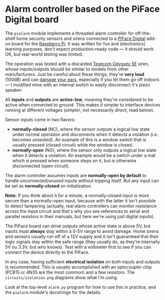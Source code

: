 # Alarm controller based on the PiFace Digital board

The `pialarm` module implements a threaded alarm controller for off-the-shelf home security sensors and sirens connected to a [PiFace Digital](http://www.piface.org.uk/products/piface_digital/) add-on board for the [Raspberry Pi](https://www.raspberrypi.org/). It was written for fun and (electronics) learning purposes, don't expect production-ready code — it should work OK, but real-world testing was limited.

The operation was tested with a discarded [Texecom Odyssey 5E](https://www.texe.com/uk/products/series/external-sounders/premier-series/) siren, whose inputs/outputs should be similar to models from other manufacturers. Just be careful about these things, they're **very loud** (100dB) and can [damage your ears](https://www.chem.purdue.edu/chemsafety/Training/PPETrain/dblevels.htm), especially if you let them go off indoors — I modified mine with an internal switch to easily disconnect it's piezo speaker.

All **inputs** and **outputs** are **active-low**, meaning they're considered to be active when connected to ground. This makes it simpler to interface devices running at different voltages (_simpler_, not necessarily _direct_, read below).

Sensor inputs come in two flavors:

  * **normally-closed** (NC), where the sensor outputs a logical low state under normal operation and disconnects when it detects a violation (i.e. becomes _unsealed_). An example of this is a window switch that is usually pressed (closed circuit) while the window is closed.
  * **normally-open** (NO), where the sensor only outputs a logical low state when it detects a violation. An example would be a switch under a mat which is pressed when someone steps on it, but is otherwise disconnected (open circuit).

The alarm controller assumes inputs are **normally-open by default** to handle unconnected/unused inputs without tripping itself. But any input can be set as **normally-closed** on initialization.

**Note:** If you think about it for a minute, a normally-closed input is more secure than a normally-open input, because with the latter it isn't possible to detect tampering (actually, real alarm controllers can monitor resistance across the input circuit and that's why you see references to serial and parallel resistors in their manuals, but here we're using just digital inputs).

The PiFace board can drive outputs whose active state is above 5V, but inputs must **always** stay within a 0-5V range to avoid damage. Home sirens and sensors usually run off of a 12V supply and it isn't guaranteed that their logic signals stay within the safe range (they usually do, as they're internally 5V ou 3.3V, but who knows). Test with a voltmeter first to see if you can connect the device directly to the PiFace.

In any case, having sufficient **electrical isolation** on both inputs and outputs is recommended. This is usually accomplished with an optocoupler chip (PC815 or 4N35 are the most common) and a few resistors. The `circuits/isolation.png` diagrams show what I'm using.


Look at the top-level `alarm.py` program for how to use this in practice, and the `pialarm` module's docstrings for the details.
